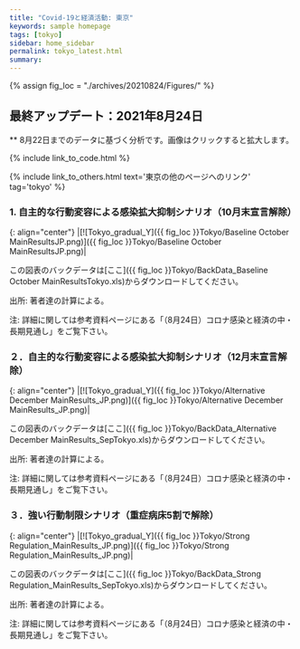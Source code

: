 ```yaml
---
title: "Covid-19と経済活動: 東京"
keywords: sample homepage
tags: [tokyo]
sidebar: home_sidebar
permalink: tokyo_latest.html
summary:
---
```


{% assign fig_loc = "./archives/20210824/Figures/" %}

## 最終アップデート：2021年8月24日
** 8月22日までのデータに基づく分析です。画像はクリックすると拡大します。

{% include link_to_code.html %}

{% include link_to_others.html text='東京の他のページへのリンク' tag='tokyo' %}




<!-- #### (i) 基本シナリオ

{: align="center"}
|[![Tokyo_gradual_Y]({{ fig_loc }}Tokyo/GradualRecovery1_jp.png)]({{ fig_loc }}Tokyo/GradualRecovery1_jp.png)|

この図表のバックデータは[ここ]({{ fig_loc }}Tokyo/BackData_GradualRecoveryTokyo_1.xls)からダウンロードしてください。

出所: 著者達の計算による。<br>
{% include footnote_20210330_1.html %} -->

<!-- - この図をどのように理解すべきなのかは、このページ[[ここをクリック]](./tokyo_20210209.html#1-東京での緊急事態宣言解除後の経済促進ペース分析){:target="_blank" rel="noopener"}の解説を参考にして下さい。 -->

<!-- #### (ii) 気の引き締まりシナリオ

{: align="center"}
|[![Tokyo_gradual_Y]({{ fig_loc }}Tokyo/GradualRecovery3_jp.png)]({{ fig_loc }}Tokyo/GradualRecovery3_jp.png)|

この図表のバックデータは[ここ]({{ fig_loc }}Tokyo/BackData_GradualRecoveryTokyo_3.xls)からダウンロードしてください。

出所: 著者達の計算による。<br>
{% include footnote_20210413_tokyo2.html %} -->

<!-- #### (iii) 変異株シナリオ (A)

{: align="center"}
|[![Tokyo_gradual_Y]({{ fig_loc }}Tokyo/GradualRecovery41_jp.png)]({{ fig_loc }}Tokyo/GradualRecovery41_jp.png)|

この図表のバックデータは[ここ]({{ fig_loc }}Tokyo/BackData_GradualRecoveryTokyo_41.xls)からダウンロードしてください。

出所: 著者達の計算による。<br>
{% include footnote_20210330_34.html %}
このシナリオでの今週の変異株割合初期値は0.43%です。 -->

<!-- #### (i) 変異株シナリオ -->

### <!-- 1. 東京での「緊急事態宣言解除基準」分析-->

<!--{: align="center"}
|[![Tokyo_gradual_Y]({{ fig_loc }}Tokyo/TL_MainResults_JP.png)]({{ fig_loc }}Tokyo/TL_MainResults_JP.png)|

この図表のバックデータは[ここ]({{ fig_loc }}Tokyo/BackData_TL_MainResults_Tokyo.xls)からダウンロードしてください。

出所: 著者達の計算による。<br>

注: 左のパネルは新規感染者数の推移。黒の縦実線が現在時点。数字Xは緊急事態宣言の解除基準人数です。右のパネルは、それぞれのXによってどのように1年後の累計死亡者数（これまでの死亡者数を含む）と経済損失が影響を受けるかを示しています。アルファ型変異株感染力が従来株の1.3倍、重症化率・致死率は1.4倍と仮定。デルタ型変異株の感染力はアルファ型変異株の1.3倍、重症化率・致死率はアルファ株同じと仮定。デルタ型変異株割合は、６月末に２割、7月末に5割、8月末には8割に達すると仮定。緊急事態宣言解除後に8週間かけて経済活動を昨年の2月（コロナ危機前）のレベルに回復させることを仮定。緊急事態宣言再発例基準は5月末に1000人で、高齢者のワクチン接種が進むにつれて、発令基準が徐々に1500人に上昇すると仮定（細い線をご覧ください）。基本ワクチン接種ペース見通しは週490万本。モデルの詳細についてはFujii and Nakata（2021）を参照して下さい。

-->

### 1. 自主的な行動変容による感染拡大抑制シナリオ（10月末宣言解除）

{: align="center"}
|[![Tokyo_gradual_Y]({{ fig_loc }}Tokyo/Baseline October MainResultsJP.png)]({{ fig_loc }}Tokyo/Baseline October MainResultsJP.png)|

この図表のバックデータは[ここ]({{ fig_loc }}Tokyo/BackData_Baseline October MainResultsTokyo.xls)からダウンロードしてください。

出所: 著者達の計算による。<br>

注: 詳細に関しては参考資料ページにある「（8月24日）コロナ感染と経済の中・長期見通し」をご覧下さい。

### ２．自主的な行動変容による感染拡大抑制シナリオ（12月末宣言解除）

{: align="center"}
|[![Tokyo_gradual_Y]({{ fig_loc }}Tokyo/Alternative December MainResults_JP.png)]({{ fig_loc }}Tokyo/Alternative December MainResults_JP.png)|

この図表のバックデータは[ここ]({{ fig_loc }}Tokyo/BackData_Alternative December MainResults_SepTokyo.xls)からダウンロードしてください。

出所: 著者達の計算による。<br>

注: 詳細に関しては参考資料ページにある「（8月24日）コロナ感染と経済の中・長期見通し」をご覧下さい。

### ３．強い行動制限シナリオ（重症病床5割で解除）

{: align="center"}
|[![Tokyo_gradual_Y]({{ fig_loc }}Tokyo/Strong Regulation_MainResults_JP.png)]({{ fig_loc }}Tokyo/Strong Regulation_MainResults_JP.png)|

この図表のバックデータは[ここ]({{ fig_loc }}Tokyo/BackData_Strong Regulation_MainResults_SepTokyo.xls)からダウンロードしてください。

出所: 著者達の計算による。<br>

注: 詳細に関しては参考資料ページにある「（8月24日）コロナ感染と経済の中・長期見通し」をご覧下さい。
